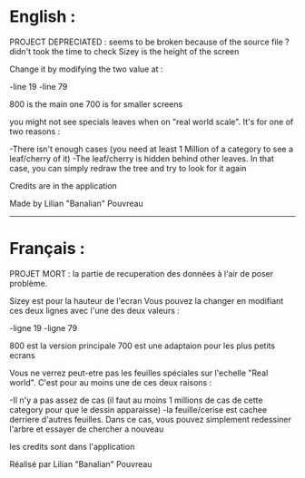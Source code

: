 # English : 
PROJECT DEPRECIATED : seems to be broken because of the source file ? didn't took the time to check
Sizey is the height of the screen

Change it by modifying the two value at : 

-line 19
-line 79

800 is the main one
700 is for smaller screens




you might not see specials leaves when on "real world scale". It's for one of two reasons : 

-There isn't enough cases (you need at least 1 Million of a category to see a leaf/cherry of it)
-The leaf/cherry is hidden behind other leaves. In that case, you can simply redraw the tree and
try to look for it again


Credits are in the application

Made by Lilian "Banalian" Pouvreau


-----------------------------------------------------------------------------
# Français : 
PROJET MORT :  la partie de recuperation des données à l'air de poser problème.

Sizey est pour la hauteur de l'ecran
Vous pouvez la changer en modifiant ces deux lignes avec l'une des deux valeurs : 

-ligne 19
-ligne 79

800 est la version principale
700 est une adaptaion pour les plus petits ecrans

Vous ne verrez peut-etre pas les feuilles spéciales sur l'echelle "Real world".
C'est pour au moins une de ces deux raisons : 

-Il n'y a pas assez de cas (il faut au moins 1 millions de cas de cette category pour que le
dessin apparaisse)
-la feuille/cerise est cachee derriere d'autres feuilles. Dans ce cas, vous pouvez simplement
redessiner l'arbre et essayer de chercher a nouveau

les credits sont dans l'application

Réalisé par Lilian "Banalian" Pouvreau
